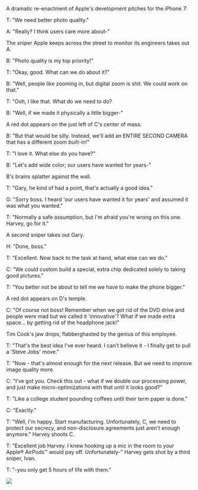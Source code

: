 A dramatic re-enactment of Apple's development pitches for the iPhone 7:

T: "We need better photo quality."

A: "Really? I think users care more about-"

The sniper Apple keeps across the street to monitor its engineers takes out A.

B: "Photo quality is my top priority!"

T: "Okay, good. What can we do about it?"

B: "Well, people like zooming in, but digital zoom is shit. We could work on that."

T: "Ooh, I like that. What do we need to do?

B: "Well, if we made it physically a little bigger-"

A red dot appears on the just left of C's center of mass.

B: "But that would be silly. Instead, we'll add an ENTIRE SECOND CAMERA that has a different zoom built-in!"

T: "I love it. What else do you have?"

B: "Let's add wide color; our users have wanted for years-"

B's brains splatter against the wall.

T: "Gary, he kind of had a point, that's actually a good idea."

G: "Sorry boss. I heard 'our users have wanted it for years' and assumed it was what you wanted."

T: "Normally a safe assumption, but I'm afraid you're wrong on this one. Harvey, go for it."

A second sniper takes out Gary.

H: "Done, boss."

T: "Excellent. Now back to the task at hand, what else can we do."

C: "We could custom build a special, extra chip dedicated solely to taking good pictures."

T: "You better not be about to tell me we have to make the phone bigger."

A red dot appears on D's temple.

C: "Of course not boss! Remember when we got rid of the DVD drive and people were mad but we called it 'innovative'? What if we made extra space... by getting rid of the headphone jack!"

Tim Cook's jaw drops, flabberghasted by the genius of this employee.

T: "That's the best idea I've ever heard. I can't believe it - I finally get to pull a 'Steve Jobs' move."

T: "Now - that's almost enough for the next release. But we need to improve image quality more.

C: "I've got you. Check this out - what if we double our processing power, and just make micro-optimizations with that until it looks good?"

T: "Like a college student pounding coffees until their term paper is done."

C: "Exactly."

T: "Well, I'm happy. Start manufacturing. Unfortunately, C, we need to protect our secrecy, and non-disclosure agreements just aren't enough anymore."
Harvey shoots C. 

T: "Excellent job Harvey. I knew hooking up a mic in the room to your Apple® AirPods™ would pay off. Unfortunately-"
Harvey gets shot by a third sniper, Ivan.

T: "-you only get 5 hours of life with them."

![]({{site.baseurl}}/{{site.post_images_path}}yeah.jpeg)